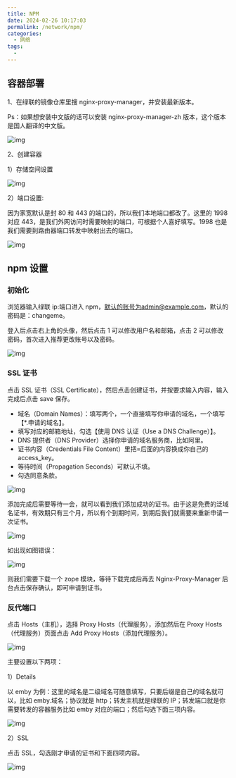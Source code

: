 ```yaml
---
title: NPM
date: 2024-02-26 10:17:03
permalink: /network/npm/
categories:
  - 网络
tags:
  -
---
```


## 容器部署

1、在绿联的镜像仓库里搜 nginx-proxy-manager，并安装最新版本。

Ps：如果想安装中文版的话可以安装 nginx-proxy-manager-zh 版本，这个版本是国人翻译的中文版。

![img](./img/0301.png)

2、创建容器

1）存储空间设置

![img](./img/0302.png)

2）端口设置:

因为家宽默认是封 80 和 443 的端口的，所以我们本地端口都改了。这里的 1998 对应 443，是我们外网访问时需要映射的端口，可根据个人喜好填写。1998 也是我们需要到路由器端口转发中映射出去的端口。

![img](./img/0303.png)

## npm 设置

### 初始化

浏览器输入绿联 ip:端口进入 npm，默认的账号为admin@example.com，默认的密码是：changeme。

登入后点击右上角的头像，然后点击 1 可以修改用户名和邮箱，点击 2 可以修改密码，首次进入推荐更改账号以及密码。

![img](./img/0304.png)

### SSL 证书

点击 SSL 证书（SSL Certificate），然后点击创建证书，并按要求输入内容，输入完成后点击 save 保存。

- 域名（Domain Names）：填写两个，一个直接填写你申请的域名，一个填写【\*.申请的域名】。
- 填写对应的邮箱地址，勾选【使用 DNS 认证（Use a DNS Challenge）】。
- DNS 提供者（DNS Provider）选择你申请的域名服务商，比如阿里。
- 证书内容（Credentials File Content）里把=后面的内容换成你自己的 access_key。
- 等待时间（Propagation Seconds）可默认不填。
- 勾选同意条款。

![img](./img/0305.png)

添加完成后需要等待一会，就可以看到我们添加成功的证书。由于这是免费的泛域名证书，有效期只有三个月，所以有个到期时间，到期后我们就需要来重新申请一次证书。

![img](./img/0306.png)

如出现如图错误：

![img](./img/0307.png)

则我们需要下载一个 zope 模块，等待下载完成后再去 Nginx-Proxy-Manager 后台点击保存确认，即可申请到证书。

### 反代端口

点击 Hosts（主机），选择 Proxy Hosts（代理服务），添加然后在 Proxy Hosts（代理服务）页面点击 Add Proxy Hosts（添加代理服务）。

![img](./img/0308.png)

主要设置以下两项：

1）Details

以 emby 为例：这里的域名是二级域名可随意填写，只要后缀是自己的域名就可以，比如 emby.域名；协议就是 http；转发主机就是绿联的 IP；转发端口就是你需要转发的容器服务比如 emby 对应的端口；然后勾选下面三项内容。

![img](./img/0309.png)

2）SSL

点击 SSL，勾选刚才申请的证书和下面四项内容。

![img](./img/0310.png)
